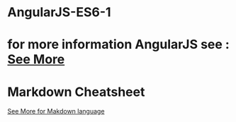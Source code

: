 # AngularJS-ES6-1




















# for more information AngularJS see : [See More](https://angular.io/docs/ts/latest/guide/setup.html)



# Markdown Cheatsheet


[See More for Makdown language](https://github.com/adam-p/markdown-here/wiki/Markdown-Cheatsheet)
